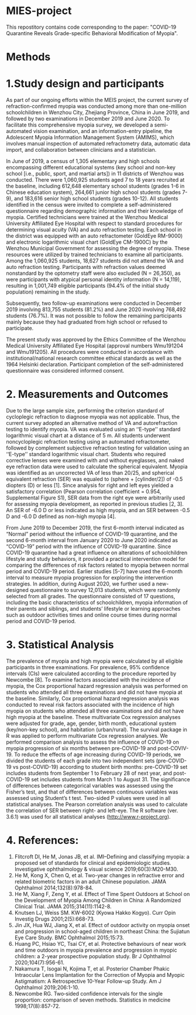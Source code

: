 # MIES-project
This repostitory contains code corresponding to the paper: "COVID-19 Quarantine Reveals Grade-specific Behavioral Modification of Myopia".

# Methods
# 1.Study design and participants
As part of our ongoing efforts within the MEIS project, the current survey of refraction-confirmed myopia was conducted among more than one-million schoolchildren in Wenzhou City, Zhejiang Province, China in June 2019, and followed by two examinations in December 2019 and June 2020. To facilitate this comprehensive myopia survey, we developed a semi-automated vision examination, and an information-entry pipeline, the Adolescent Myopia Information Management System (AMIMS), which involves manual inspection of automated refractometry data, automatic data import, and collaboration between clinicians and a statistician. 

In June of 2019, a census of 1,305 elementary and high schools encompassing different educational systems (key school and non-key school [i.e., public, sport, and martial arts]) in 11 districts of Wenzhou was conducted. There were 1,060,925 students aged 7 to 18 years recruited at the baseline, including 612,648 elementary school students (grades 1-6 in Chinese education system), 264,661 junior high school students (grades 7-9), and 183,616 senior high school students (grades 10-12). All students identified in the census were invited to complete a self-administered questionnaire regarding demographic information and their knowledge of myopia. Certified technicians were trained at the Wenzhou Medical University Affiliated Eye Hospital with respect to standard procedures for determining visual acuity (VA) and auto refraction testing. Each school in the district was equipped with an auto refractometer (GoldEye RM-9000) and electronic logarithmic visual chart (GoldEye CM-1900C) by the Wenzhou Municipal Government for assessing the degree of myopia. These resources were utilized by trained technicians to examine all participants. Among the 1,060,925 students, 18,627 students did not attend the VA and auto refraction testing. Participants with refraction values deemed nonstandard by the optometry staff were also excluded (N = 26,350), as were participants with atypical personal identity information (N = 14,119), resulting in 1,001,749 eligible participants (94.4% of the initial study population) remaining in the study. 

Subsequently, two follow-up examinations were conducted in December 2019 involving 813,755 students (81.2%) and June 2020 involving 768,492 students (76.7%). It was not possible to follow the remaining participants mainly because they had graduated from high school or refused to participate. 

The present study was approved by the Ethics Committee of the Wenzhou Medical University Affiliated Eye Hospital (approval numbers Wmu191204 and Wmu191205). All procedures were conducted in accordance with institutional/national research committee ethical standards as well as the 1964 Helsinki declaration. Participant completion of the self-administered questionnaire was considered informed consent.

# 2. Measurements and Outcomes
Due to the large sample size, performing the criterion standard of cycloplegic refraction to diagnose myopia was not applicable. Thus, the current survey adopted an alternative method of VA and autorefraction testing to identify myopia. VA was evaluated using an ‘‘E-type’’ standard logarithmic visual chart at a distance of 5 m. All students underwent noncycloplegic refraction testing using an automated refractometer, followed by complement subjective refraction testing for validation using an ‘‘E-type’’ standard logarithmic visual chart. Students who required corrective lenses were examined with and without eyeglasses, and naked eye refraction data were used to calculate the spherical equivalent. Myopia was identified as an uncorrected VA of less than 20/25, and spherical equivalent refraction (SER) was equaled to (sphere + [cylinder/2]) of -0.5 diopters (D) or less [1]. Since analysis for right and left eyes yielded a satisfactory correlation (Pearson correlation coefficient = 0.954, Supplemental Figure S1), SER data from the right eye were arbitrarily used for assessing myopia development, as reported in previous studies [2, 3]. An SER of -6.0 D or less indicated as high myopia, and an SER between -0.5 D and -6.0 D defined as non-high myopia [4]. 

From June 2019 to December 2019, the first 6-month interval indicated as “Normal” period without the influence of COVID-19 quarantine, and the second 6-month interval from January 2020 to June 2020 indicated as “COVID-19” period with the influence of COVID-19 quarantine. Since COVID-19 quarantine had a great influence on alterations of schoolchildren lifestyle and study behaviors, it provided a practical intervention model for comparing the differences of risk factors related to myopia between normal period and COVID-19 period. Earlier studies [5-7] have used the 6-month interval to measure myopia progression for exploring the intervention strategies. In addition, during August 2020, we further used a new-designed questionnaire to survey 12,013 students, which were randomly selected from all grades. The questionnaire consisted of 17 questions, including the basic characteristics of schoolchildren, myopia information of their parents and siblings, and students’ lifestyle or learning approaches such as outdoor activities times and online course times during normal period and COVID-19 period.

# 3. Statistical Analysis
The prevalence of myopia and high myopia were calculated by all eligible participants in three examinations. For prevalence, 95% confidence intervals (CIs) were calculated according to the procedure reported by Newcombe [8]. To examine factors associated with the incidence of myopia, the Cox proportional hazard regression analysis was performed on students who attended all three examinations and did not have myopia at the baseline. Similarly, Cox proportional hazard regression analysis was conducted to reveal risk factors associated with the incidence of high myopia on students who attended all three examinations and did not have high myopia at the baseline. These multivariate Cox regression analyses were adjusted for grade, age, gender, birth month, educational system (key/non-key school), and habitation (urban/rural). The survival package in R was applied to perform multivariate Cox regression analyses.
We performed comparison analysis to assess the influence of COVID-19 on myopia progression of six months between pre-COVID-19 and post-COVIV-19. To reduce the effects of age increasing during COVID-19 periods, we divided the students of each grade into two independent sets (pre-COVID-19 vs post-COVID-19) according to student birth months: pre-COVID-19 set includes students from September 1 to February 28 of next year, and post-COVID-19 set includes students from March 1 to August 31. 
The significance of differences between categorical variables was assessed using the Fisher’s test, and that of differences between continuous variables was assessed using Student’s t test. Two-sided P values were used in all statistical analyses. The Pearson correlation analysis was used to calculate the correlation of SER between right- and left-eye. The R software (ver. 3.6.1) was used for all statistical analyses (http://www.r-project.org).

# 4. References:
1.	Flitcroft DI, He M, Jonas JB, et al. IMI–Defining and classifying myopia: a proposed set of standards for clinical and epidemiologic studies. Investigative ophthalmology & visual science 2019;60(3):M20-M30.
2.	He M, Kong X, Chen Q, et al. Two-year changes in refractive error and related biometric factors in an adult Chinese population. JAMA Ophthalmol 2014;132(8):978-84.
3.	He M, Xiang F, Zeng Y, et al. Effect of Time Spent Outdoors at School on the Development of Myopia Among Children in China: A Randomized Clinical Trial. JAMA 2015;314(11):1142-8.
4.	Knutsen LJ, Weiss SM. KW-6002 (Kyowa Hakko Kogyo). Curr Opin Investig Drugs 2001;2(5):668-73.
5.	Jin JX, Hua WJ, Jiang X, et al. Effect of outdoor activity on myopia onset and progression in school-aged children in northeast China: the Sujiatun Eye Care Study. BMC Ophthalmol 2015;15:73.
6.	Huang PC, Hsiao YC, Tsai CY, et al. Protective behaviours of near work and time outdoors in myopia prevalence and progression in myopic children: a 2-year prospective population study. Br J Ophthalmol 2020;104(7):956-61.
7.	Nakamura T, Isogai N, Kojima T, et al. Posterior Chamber Phakic Intraocular Lens Implantation for the Correction of Myopia and Myopic Astigmatism: A Retrospective 10-Year Follow-up Study. Am J Ophthalmol 2019;206:1-10.
8.	Newcombe RG. Two‐sided confidence intervals for the single proportion: comparison of seven methods. Statistics in medicine 1998;17(8):857-72.



